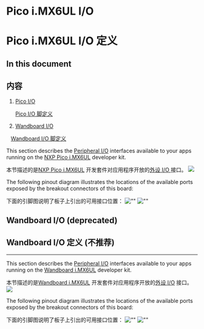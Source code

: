 # Pico i.MX6UL I/O

# Pico i.MX6UL I/O 定义

## In this document

## 内容

1.  [Pico I/O](#pico-imx6-io)

    [Pico I/O 脚定义](#pico-imx6-io)
    
2.  [Wandboard I/O](#wandboard-imx6-io)

    [Wandboard I/O 脚定义](#wandboard-imx6-io)
    
</div>

</div>

This section describes the [Peripheral I/O](https://developer.android.google.cn/things/sdk/pio/index.html) interfaces available to your apps running on the [NXP Pico i.MX6UL](http://www.technexion.com/solutions/iot-development-platform/android-things/) developer kit.

本节描述的是[NXP Pico i.MX6UL](http://www.technexion.com/solutions/iot-development-platform/android-things/) 开发套件对应用程序开放的[外设 I/O ](https://developer.android.google.cn/things/sdk/pio/index.html) 接口。
![](https://developer.android.google.cn/things/images/nxp-pico7-board.png)

The following pinout diagram illustrates the locations of the available ports exposed by the breakout connectors of this board:

下面的引脚图说明了板子上引出的可用接口位置：
![""](https://developer.android.google.cn/things/images/pinout-legend.png) ![""](https://developer.android.google.cn/things/images/pinout-pico.png)

## Wandboard I/O (deprecated)

## Wandboard I/O 定义 (不推荐)

* * *

This section describes the [Peripheral I/O](https://developer.android.google.cn/things/sdk/pio/index.html) interfaces available to your apps running on the [Wandboard i.MX6UL](http://www.wandboard.org/details/pico-imx6ul) developer kit.

本节描述的是[Wandboard i.MX6UL](http://www.wandboard.org/details/pico-imx6ul) 开发套件对应用程序开放的[外设 I/O](https://developer.android.google.cn/things/sdk/pio/index.html) 接口。
![](https://developer.android.google.cn/things/images/nxp-pico-board.png)

The following pinout diagram illustrates the locations of the available ports exposed by the breakout connectors of this board:

下面的引脚图说明了板子上引出的可用接口位置：
![""](https://developer.android.google.cn/things/images/pinout-legend.png) ![""](https://developer.android.google.cn/things/images/pinout-pico-r1.png)

